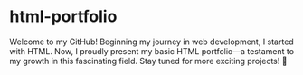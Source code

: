 # html-portfolio
Welcome to my GitHub! Beginning my journey in web development, I started with HTML. Now, I proudly present my basic HTML portfolio—a testament to my growth in this fascinating field. Stay tuned for more exciting projects! 🌟
